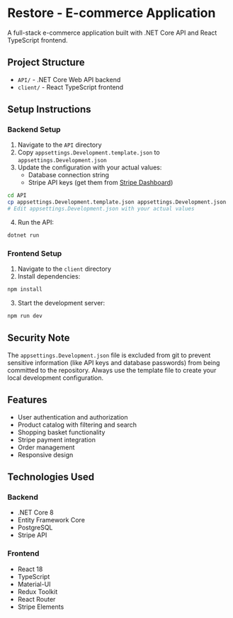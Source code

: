 # Restore - E-commerce Application

A full-stack e-commerce application built with .NET Core API and React TypeScript frontend.

## Project Structure

- `API/` - .NET Core Web API backend
- `client/` - React TypeScript frontend

## Setup Instructions

### Backend Setup

1. Navigate to the `API` directory
2. Copy `appsettings.Development.template.json` to `appsettings.Development.json`
3. Update the configuration with your actual values:
   - Database connection string
   - Stripe API keys (get them from [Stripe Dashboard](https://dashboard.stripe.com/apikeys))

```bash
cd API
cp appsettings.Development.template.json appsettings.Development.json
# Edit appsettings.Development.json with your actual values
```

4. Run the API:
```bash
dotnet run
```

### Frontend Setup

1. Navigate to the `client` directory
2. Install dependencies:
```bash
npm install
```

3. Start the development server:
```bash
npm run dev
```

## Security Note

The `appsettings.Development.json` file is excluded from git to prevent sensitive information (like API keys and database passwords) from being committed to the repository. Always use the template file to create your local development configuration.

## Features

- User authentication and authorization
- Product catalog with filtering and search
- Shopping basket functionality
- Stripe payment integration
- Order management
- Responsive design

## Technologies Used

### Backend
- .NET Core 8
- Entity Framework Core
- PostgreSQL
- Stripe API

### Frontend
- React 18
- TypeScript
- Material-UI
- Redux Toolkit
- React Router
- Stripe Elements 